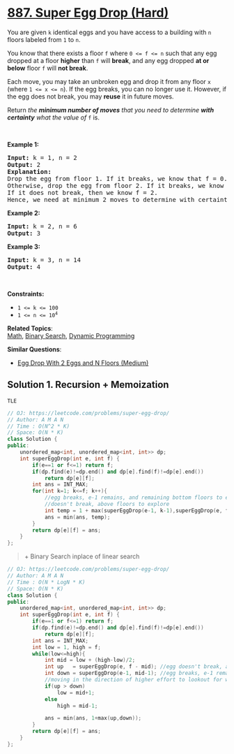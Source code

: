 # [887. Super Egg Drop (Hard)](https://leetcode.com/problems/super-egg-drop/)

<p>You are given <code>k</code> identical eggs and you have access to a building with <code>n</code> floors labeled from <code>1</code> to <code>n</code>.</p>

<p>You know that there exists a floor <code>f</code> where <code>0 &lt;= f &lt;= n</code> such that any egg dropped at a floor <strong>higher</strong> than <code>f</code> will <strong>break</strong>, and any egg dropped <strong>at or below</strong> floor <code>f</code> will <strong>not break</strong>.</p>

<p>Each move, you may take an unbroken egg and drop it from any floor <code>x</code> (where <code>1 &lt;= x &lt;= n</code>). If the egg breaks, you can no longer use it. However, if the egg does not break, you may <strong>reuse</strong> it in future moves.</p>

<p>Return <em>the <strong>minimum number of moves</strong> that you need to determine <strong>with certainty</strong> what the value of </em><code>f</code> is.</p>

<p>&nbsp;</p>
<p><strong>Example 1:</strong></p>

<pre><strong>Input:</strong> k = 1, n = 2
<strong>Output:</strong> 2
<strong>Explanation: </strong>
Drop the egg from floor 1. If it breaks, we know that f = 0.
Otherwise, drop the egg from floor 2. If it breaks, we know that f = 1.
If it does not break, then we know f = 2.
Hence, we need at minimum 2 moves to determine with certainty what the value of f is.
</pre>

<p><strong>Example 2:</strong></p>

<pre><strong>Input:</strong> k = 2, n = 6
<strong>Output:</strong> 3
</pre>

<p><strong>Example 3:</strong></p>

<pre><strong>Input:</strong> k = 3, n = 14
<strong>Output:</strong> 4
</pre>

<p>&nbsp;</p>
<p><strong>Constraints:</strong></p>

<ul>
	<li><code>1 &lt;= k &lt;= 100</code></li>
	<li><code>1 &lt;= n &lt;= 10<sup>4</sup></code></li>
</ul>


**Related Topics**:  
[Math](https://leetcode.com/tag/math/), [Binary Search](https://leetcode.com/tag/binary-search/), [Dynamic Programming](https://leetcode.com/tag/dynamic-programming/)

**Similar Questions**:
* [Egg Drop With 2 Eggs and N Floors (Medium)](https://leetcode.com/problems/egg-drop-with-2-eggs-and-n-floors/)



## Solution 1. Recursion + Memoization

`TLE`
```cpp
// OJ: https://leetcode.com/problems/super-egg-drop/
// Author: A M A N
// Time : O(N^2 * K)
// Space: O(N * K)
class Solution {
public:
    unordered_map<int, unordered_map<int, int>> dp;
    int superEggDrop(int e, int f) {
        if(e==1 or f<=1) return f;
        if(dp.find(e)!=dp.end() and dp[e].find(f)!=dp[e].end())
            return dp[e][f];
        int ans = INT_MAX;
        for(int k=1; k<=f; k++){
            //egg breaks, e-1 remains, and remaining bottom floors to explore 
            //doesn't break, above floors to explore
            int temp = 1 + max(superEggDrop(e-1, k-1),superEggDrop(e, f-k));  // worst of both cases + 1 effort
            ans = min(ans, temp);
        }
        return dp[e][f] = ans;
    }
};
```


> \+ Binary Search inplace of linear search

```cpp
// OJ: https://leetcode.com/problems/super-egg-drop/
// Author: A M A N
// Time : O(N * LogN * K)
// Space: O(N * K)
class Solution {
public:
    unordered_map<int, unordered_map<int, int>> dp;
    int superEggDrop(int e, int f) {
        if(e==1 or f<=1) return f;
        if(dp.find(e)!=dp.end() and dp[e].find(f)!=dp[e].end())
            return dp[e][f];
        int ans = INT_MAX;
        int low = 1, high = f;
        while(low<=high){
            int mid = low + (high-low)/2;
            int up   = superEggDrop(e, f - mid); //egg doesn't break, above floors to explore
            int down = superEggDrop(e-1, mid-1); //egg breaks, e-1 remains, and remaining bottom floors to explore
            //moving in the direction of higher effort to lookout for worst case
            if(up > down)
                low = mid+1; 
            else
                high = mid-1;

            ans = min(ans, 1+max(up,down));
        }
        return dp[e][f] = ans;
    }
};
```